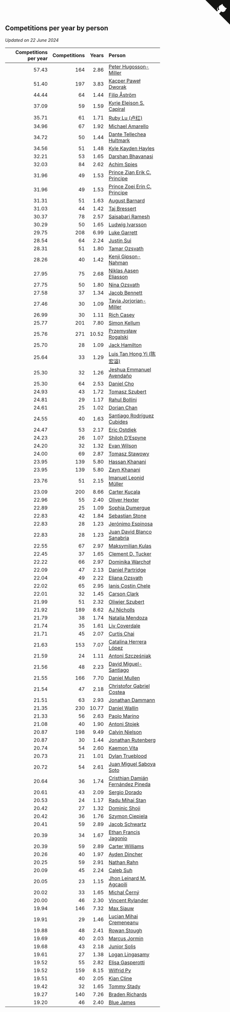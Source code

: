 ## Competitions per year by person

*Updated on 22 June 2024*

| Competitions per year | Competitions | Years | Person |
| ---: | ---: | ---: | :--- |
| 57.43 | 164 | 2.86 | [Peter Hugosson-Miller](https://www.worldcubeassociation.org/persons/2021HUGO01) |
| 51.40 | 197 | 3.83 | [Kacper Paweł Dworak](https://www.worldcubeassociation.org/persons/2020DWOR01) |
| 44.44 | 64 | 1.44 | [Filip Åström](https://www.worldcubeassociation.org/persons/2023ASTR01) |
| 37.09 | 59 | 1.59 | [Kyrie Eleison S. Capiral](https://www.worldcubeassociation.org/persons/2022CAPI02) |
| 35.71 | 61 | 1.71 | [Ruby Lu (卢红)](https://www.worldcubeassociation.org/persons/2022LURU01) |
| 34.96 | 67 | 1.92 | [Michael Amarello](https://www.worldcubeassociation.org/persons/2022AMAR09) |
| 34.72 | 50 | 1.44 | [Dante Tellechea Hultmark](https://www.worldcubeassociation.org/persons/2023HULT01) |
| 34.56 | 51 | 1.48 | [Kyle Kayden Hayles](https://www.worldcubeassociation.org/persons/2022HAYL02) |
| 32.21 | 53 | 1.65 | [Darshan Bhavanasi](https://www.worldcubeassociation.org/persons/2022BHAV01) |
| 32.03 | 84 | 2.62 | [Achim Spies](https://www.worldcubeassociation.org/persons/2021SPIE01) |
| 31.96 | 49 | 1.53 | [Prince Zian Erik C. Principe](https://www.worldcubeassociation.org/persons/2022PRIN08) |
| 31.96 | 49 | 1.53 | [Prince Zoei Erin C. Principe](https://www.worldcubeassociation.org/persons/2022PRIN09) |
| 31.31 | 51 | 1.63 | [August Barnard](https://www.worldcubeassociation.org/persons/2022BARN21) |
| 31.03 | 44 | 1.42 | [Taj Bressert](https://www.worldcubeassociation.org/persons/2023BRES01) |
| 30.37 | 78 | 2.57 | [Saisabari Ramesh](https://www.worldcubeassociation.org/persons/2021RAME01) |
| 30.29 | 50 | 1.65 | [Ludwig Ivarsson](https://www.worldcubeassociation.org/persons/2022IVAR01) |
| 29.75 | 208 | 6.99 | [Luke Garrett](https://www.worldcubeassociation.org/persons/2017GARR05) |
| 28.54 | 64 | 2.24 | [Justin Sui](https://www.worldcubeassociation.org/persons/2022SUIJ01) |
| 28.31 | 51 | 1.80 | [Tamar Ozsvath](https://www.worldcubeassociation.org/persons/2022OZSV04) |
| 28.26 | 40 | 1.42 | [Kenji Gipson-Nahman](https://www.worldcubeassociation.org/persons/2023GIPS01) |
| 27.95 | 75 | 2.68 | [Niklas Aasen Eliasson](https://www.worldcubeassociation.org/persons/2021ELIA01) |
| 27.75 | 50 | 1.80 | [Nina Ozsvath](https://www.worldcubeassociation.org/persons/2022OZSV03) |
| 27.58 | 37 | 1.34 | [Jacob Bennett](https://www.worldcubeassociation.org/persons/2023BENN04) |
| 27.46 | 30 | 1.09 | [Tavia Jorjorian-Miller](https://www.worldcubeassociation.org/persons/2023JORJ01) |
| 26.99 | 30 | 1.11 | [Rich Casey](https://www.worldcubeassociation.org/persons/2023CASE06) |
| 25.77 | 201 | 7.80 | [Simon Kellum](https://www.worldcubeassociation.org/persons/2016KELL12) |
| 25.76 | 271 | 10.52 | [Przemysław Rogalski](https://www.worldcubeassociation.org/persons/2013ROGA02) |
| 25.70 | 28 | 1.09 | [Jack Hamilton](https://www.worldcubeassociation.org/persons/2023HAMI08) |
| 25.64 | 33 | 1.29 | [Luis Tan Hong Yi (陈宏溢)](https://www.worldcubeassociation.org/persons/2023YILU01) |
| 25.30 | 32 | 1.26 | [Jeshua Emmanuel Avendaño](https://www.worldcubeassociation.org/persons/2023AVEN01) |
| 25.30 | 64 | 2.53 | [Daniel Cho](https://www.worldcubeassociation.org/persons/2021CHOD01) |
| 24.93 | 43 | 1.72 | [Tomasz Szubert](https://www.worldcubeassociation.org/persons/2022SZUB02) |
| 24.81 | 29 | 1.17 | [Rahul Bollini](https://www.worldcubeassociation.org/persons/2023BOLL01) |
| 24.61 | 25 | 1.02 | [Dorian Chan](https://www.worldcubeassociation.org/persons/2023DORI01) |
| 24.55 | 40 | 1.63 | [Santiago Rodríguez Cubides](https://www.worldcubeassociation.org/persons/2022CUBI01) |
| 24.47 | 53 | 2.17 | [Eric Ostdiek](https://www.worldcubeassociation.org/persons/2022OSTD01) |
| 24.23 | 26 | 1.07 | [Shiloh D’Espyne](https://www.worldcubeassociation.org/persons/2023DESP01) |
| 24.20 | 32 | 1.32 | [Evan Wilson](https://www.worldcubeassociation.org/persons/2023WILS11) |
| 24.00 | 69 | 2.87 | [Tomasz Stawowy](https://www.worldcubeassociation.org/persons/2021STAW01) |
| 23.95 | 139 | 5.80 | [Hassan Khanani](https://www.worldcubeassociation.org/persons/2018KHAN26) |
| 23.95 | 139 | 5.80 | [Zayn Khanani](https://www.worldcubeassociation.org/persons/2018KHAN28) |
| 23.76 | 51 | 2.15 | [Imanuel Leonid Müller](https://www.worldcubeassociation.org/persons/2022MULL02) |
| 23.09 | 200 | 8.66 | [Carter Kucala](https://www.worldcubeassociation.org/persons/2015KUCA01) |
| 22.96 | 55 | 2.40 | [Oliver Hexter](https://www.worldcubeassociation.org/persons/2022HEXT01) |
| 22.89 | 25 | 1.09 | [Sophia Dumergue](https://www.worldcubeassociation.org/persons/2023DUME02) |
| 22.83 | 42 | 1.84 | [Sebastian Stone](https://www.worldcubeassociation.org/persons/2022STON09) |
| 22.83 | 28 | 1.23 | [Jerónimo Espinosa](https://www.worldcubeassociation.org/persons/2023ESPI07) |
| 22.83 | 28 | 1.23 | [Juan David Blanco Sanabria](https://www.worldcubeassociation.org/persons/2023SANA04) |
| 22.55 | 67 | 2.97 | [Maksymilian Kulas](https://www.worldcubeassociation.org/persons/2021KULA02) |
| 22.45 | 37 | 1.65 | [Clement D. Tucker](https://www.worldcubeassociation.org/persons/2022TUCK09) |
| 22.22 | 66 | 2.97 | [Dominika Warchoł](https://www.worldcubeassociation.org/persons/2021WARC01) |
| 22.09 | 47 | 2.13 | [Daniel Partridge](https://www.worldcubeassociation.org/persons/2022PART02) |
| 22.04 | 49 | 2.22 | [Eliana Ozsvath](https://www.worldcubeassociation.org/persons/2022OZSV01) |
| 22.02 | 65 | 2.95 | [Ianis Costin Chele](https://www.worldcubeassociation.org/persons/2021CHEL01) |
| 22.01 | 32 | 1.45 | [Carson Clark](https://www.worldcubeassociation.org/persons/2023CLAR02) |
| 21.99 | 51 | 2.32 | [Oliwier Szubert](https://www.worldcubeassociation.org/persons/2022SZUB01) |
| 21.92 | 189 | 8.62 | [AJ Nicholls](https://www.worldcubeassociation.org/persons/2015NICH04) |
| 21.79 | 38 | 1.74 | [Natalia Mendoza](https://www.worldcubeassociation.org/persons/2022MEND24) |
| 21.74 | 35 | 1.61 | [Liv Coverdale](https://www.worldcubeassociation.org/persons/2022COVE02) |
| 21.71 | 45 | 2.07 | [Curtis Chai](https://www.worldcubeassociation.org/persons/2022CHAI02) |
| 21.63 | 153 | 7.07 | [Catalina Herrera López](https://www.worldcubeassociation.org/persons/2017LOPE31) |
| 21.59 | 24 | 1.11 | [Antoni Szcześniak](https://www.worldcubeassociation.org/persons/2023SZCZ04) |
| 21.56 | 48 | 2.23 | [David Miguel-Santiago](https://www.worldcubeassociation.org/persons/2022MIGU02) |
| 21.55 | 166 | 7.70 | [Daniel Mullen](https://www.worldcubeassociation.org/persons/2016MULL04) |
| 21.54 | 47 | 2.18 | [Christofor Gabriel Costea](https://www.worldcubeassociation.org/persons/2022COST03) |
| 21.51 | 63 | 2.93 | [Jonathan Dammann](https://www.worldcubeassociation.org/persons/2021DAMM01) |
| 21.35 | 230 | 10.77 | [Daniel Wallin](https://www.worldcubeassociation.org/persons/2013WALL03) |
| 21.33 | 56 | 2.63 | [Paolo Marino](https://www.worldcubeassociation.org/persons/2021MARI04) |
| 21.08 | 40 | 1.90 | [Antoni Stojek](https://www.worldcubeassociation.org/persons/2022STOJ03) |
| 20.87 | 198 | 9.49 | [Calvin Nielson](https://www.worldcubeassociation.org/persons/2014NIEL03) |
| 20.87 | 30 | 1.44 | [Jonathan Rutenberg](https://www.worldcubeassociation.org/persons/2023RUTE01) |
| 20.74 | 54 | 2.60 | [Kaemon Vita](https://www.worldcubeassociation.org/persons/2021VITA01) |
| 20.73 | 21 | 1.01 | [Dylan Trueblood](https://www.worldcubeassociation.org/persons/2023TRUE02) |
| 20.72 | 54 | 2.61 | [Juan Miguel Saboya Soto](https://www.worldcubeassociation.org/persons/2021SOTO01) |
| 20.64 | 36 | 1.74 | [Cristhian Damián Fernández Pineda](https://www.worldcubeassociation.org/persons/2022PINE05) |
| 20.61 | 43 | 2.09 | [Sergio Dorado](https://www.worldcubeassociation.org/persons/2022CORR05) |
| 20.53 | 24 | 1.17 | [Radu Mihai Stan](https://www.worldcubeassociation.org/persons/2023STAN09) |
| 20.42 | 27 | 1.32 | [Dominic Shoji](https://www.worldcubeassociation.org/persons/2023SHOJ01) |
| 20.42 | 36 | 1.76 | [Szymon Ciepiela](https://www.worldcubeassociation.org/persons/2022CIEP01) |
| 20.41 | 59 | 2.89 | [Jacob Schwartz](https://www.worldcubeassociation.org/persons/2021SCHW01) |
| 20.39 | 34 | 1.67 | [Ethan Francis Jagonio](https://www.worldcubeassociation.org/persons/2022JAGO03) |
| 20.39 | 59 | 2.89 | [Carter Williams](https://www.worldcubeassociation.org/persons/2021WILL06) |
| 20.26 | 40 | 1.97 | [Ayden Dincher](https://www.worldcubeassociation.org/persons/2022DINC01) |
| 20.25 | 59 | 2.91 | [Nathan Rahn](https://www.worldcubeassociation.org/persons/2021RAHN01) |
| 20.09 | 45 | 2.24 | [Caleb Suh](https://www.worldcubeassociation.org/persons/2022SUHC01) |
| 20.05 | 23 | 1.15 | [Jhon Leinard M. Agcaoili](https://www.worldcubeassociation.org/persons/2023AGCA01) |
| 20.02 | 33 | 1.65 | [Michal Černý](https://www.worldcubeassociation.org/persons/2022CERN03) |
| 20.00 | 46 | 2.30 | [Vincent Rylander](https://www.worldcubeassociation.org/persons/2022RYLA01) |
| 19.94 | 146 | 7.32 | [Max Siauw](https://www.worldcubeassociation.org/persons/2017SIAU02) |
| 19.91 | 29 | 1.46 | [Lucian Mihai Cremeneanu](https://www.worldcubeassociation.org/persons/2023CREM01) |
| 19.88 | 48 | 2.41 | [Rowan Stough](https://www.worldcubeassociation.org/persons/2022STOU01) |
| 19.69 | 40 | 2.03 | [Marcus Jormin](https://www.worldcubeassociation.org/persons/2022JORM01) |
| 19.68 | 43 | 2.18 | [Junior Solis](https://www.worldcubeassociation.org/persons/2022SOLI03) |
| 19.61 | 27 | 1.38 | [Logan Lingasamy](https://www.worldcubeassociation.org/persons/2023LING02) |
| 19.52 | 55 | 2.82 | [Elisa Gasperotti](https://www.worldcubeassociation.org/persons/2021GASP01) |
| 19.52 | 159 | 8.15 | [Wilfrid Py](https://www.worldcubeassociation.org/persons/2016PYWI01) |
| 19.51 | 40 | 2.05 | [Kian Cline](https://www.worldcubeassociation.org/persons/2022CLIN01) |
| 19.42 | 32 | 1.65 | [Tommy Stady](https://www.worldcubeassociation.org/persons/2022STAD01) |
| 19.27 | 140 | 7.26 | [Braden Richards](https://www.worldcubeassociation.org/persons/2017RICH02) |
| 19.20 | 46 | 2.40 | [Blue James](https://www.worldcubeassociation.org/persons/2022JAME01) |


<a href="https://github.com/jonatanklosko/wca_statistics" class="github-corner" aria-label="View source on Github"><svg width="80" height="80" viewBox="0 0 250 250" style="fill:#151513; color:#fff; position: absolute; top: 0; border: 0; right: 0;" aria-hidden="true"><path d="M0,0 L115,115 L130,115 L142,142 L250,250 L250,0 Z"></path><path d="M128.3,109.0 C113.8,99.7 119.0,89.6 119.0,89.6 C122.0,82.7 120.5,78.6 120.5,78.6 C119.2,72.0 123.4,76.3 123.4,76.3 C127.3,80.9 125.5,87.3 125.5,87.3 C122.9,97.6 130.6,101.9 134.4,103.2" fill="currentColor" style="transform-origin: 130px 106px;" class="octo-arm"></path><path d="M115.0,115.0 C114.9,115.1 118.7,116.5 119.8,115.4 L133.7,101.6 C136.9,99.2 139.9,98.4 142.2,98.6 C133.8,88.0 127.5,74.4 143.8,58.0 C148.5,53.4 154.0,51.2 159.7,51.0 C160.3,49.4 163.2,43.6 171.4,40.1 C171.4,40.1 176.1,42.5 178.8,56.2 C183.1,58.6 187.2,61.8 190.9,65.4 C194.5,69.0 197.7,73.2 200.1,77.6 C213.8,80.2 216.3,84.9 216.3,84.9 C212.7,93.1 206.9,96.0 205.4,96.6 C205.1,102.4 203.0,107.8 198.3,112.5 C181.9,128.9 168.3,122.5 157.7,114.1 C157.9,116.9 156.7,120.9 152.7,124.9 L141.0,136.5 C139.8,137.7 141.6,141.9 141.8,141.8 Z" fill="currentColor" class="octo-body"></path></svg></a><style>.github-corner:hover .octo-arm{animation:octocat-wave 560ms ease-in-out}@keyframes octocat-wave{0%,100%{transform:rotate(0)}20%,60%{transform:rotate(-25deg)}40%,80%{transform:rotate(10deg)}}@media (max-width:500px){.github-corner:hover .octo-arm{animation:none}.github-corner .octo-arm{animation:octocat-wave 560ms ease-in-out}}</style>
